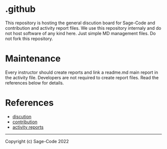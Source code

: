 # .github

This repository is hosting the general discution board for Sage-Code and contribution and activity report files. We use this repository internaly and do not host software of any kind here. Just simple MD management files. Do not fork this repository.

# Maintenance

 Every instructor should create reports and link a readme.md main report in the activity file. 
 Developers are not required to create report files. Read the references below for details.

# References

* [discution](https://github.com/sage-code/bee/discussions)
* [contribution](profile/contribute.md)
* [activity reports](activity.md)

---
Copyright (c) Sage-Code 2022

